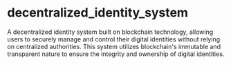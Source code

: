 # decentralized_identity_system
A decentralized identity system built on blockchain technology, allowing users to securely manage and control their digital identities without relying on centralized authorities. This system utilizes blockchain's immutable and transparent nature to ensure the integrity and ownership of digital identities.
